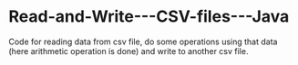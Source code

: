 # Read-and-Write---CSV-files---Java
Code for reading data from csv file, do some operations using that data (here arithmetic operation is done) and write to another csv file.
